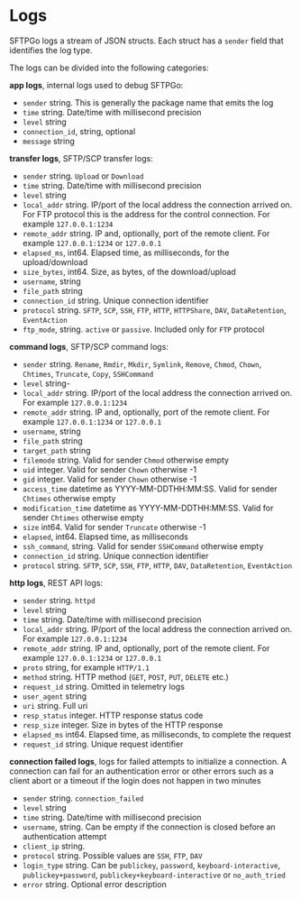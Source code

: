 # Logs

SFTPGo logs a stream of JSON structs. Each struct has a `sender` field that identifies the log type.

The logs can be divided into the following categories:

**app logs**, internal logs used to debug SFTPGo:

- `sender` string. This is generally the package name that emits the log
- `time` string. Date/time with millisecond precision
- `level` string
- `connection_id`, string, optional
- `message` string

**transfer logs**, SFTP/SCP transfer logs:

- `sender` string. `Upload` or `Download`
- `time` string. Date/time with millisecond precision
- `level` string
- `local_addr` string. IP/port of the local address the connection arrived on. For FTP protocol this is the address for the control connection. For example `127.0.0.1:1234`
- `remote_addr` string. IP and, optionally, port of the remote client. For example `127.0.0.1:1234` or `127.0.0.1`
- `elapsed_ms`, int64. Elapsed time, as milliseconds, for the upload/download
- `size_bytes`, int64. Size, as bytes, of the download/upload
- `username`, string
- `file_path` string
- `connection_id` string. Unique connection identifier
- `protocol` string. `SFTP`, `SCP`, `SSH`, `FTP`, `HTTP`, `HTTPShare`, `DAV`, `DataRetention`, `EventAction`
- `ftp_mode`, string. `active` or `passive`. Included only for `FTP` protocol

**command logs**, SFTP/SCP command logs:

- `sender` string. `Rename`, `Rmdir`, `Mkdir`, `Symlink`, `Remove`, `Chmod`, `Chown`, `Chtimes`, `Truncate`, `Copy`, `SSHCommand`
- `level` string-
- `local_addr` string. IP/port of the local address the connection arrived on. For example `127.0.0.1:1234`
- `remote_addr` string. IP and, optionally, port of the remote client. For example `127.0.0.1:1234` or `127.0.0.1`
- `username`, string
- `file_path` string
- `target_path` string
- `filemode` string. Valid for sender `Chmod` otherwise empty
- `uid` integer. Valid for sender `Chown` otherwise -1
- `gid` integer. Valid for sender `Chown` otherwise -1
- `access_time` datetime as YYYY-MM-DDTHH:MM:SS. Valid for sender `Chtimes` otherwise empty
- `modification_time` datetime as YYYY-MM-DDTHH:MM:SS. Valid for sender `Chtimes` otherwise empty
- `size` int64. Valid for sender `Truncate` otherwise -1
- `elapsed`, int64. Elapsed time, as milliseconds
- `ssh_command`, string. Valid for sender `SSHCommand` otherwise empty
- `connection_id` string. Unique connection identifier
- `protocol` string. `SFTP`, `SCP`, `SSH`, `FTP`, `HTTP`, `DAV`, `DataRetention`, `EventAction`

**http logs**, REST API logs:

- `sender` string. `httpd`
- `level` string
- `time` string. Date/time with millisecond precision
- `local_addr` string. IP/port of the local address the connection arrived on. For example `127.0.0.1:1234`
- `remote_addr` string. IP and, optionally, port of the remote client. For example `127.0.0.1:1234` or `127.0.0.1`
- `proto` string, for example `HTTP/1.1`
- `method` string. HTTP method (`GET`, `POST`, `PUT`, `DELETE` etc.)
- `request_id` string. Omitted in telemetry logs
- `user_agent` string
- `uri` string. Full uri
- `resp_status` integer. HTTP response status code
- `resp_size` integer. Size in bytes of the HTTP response
- `elapsed_ms` int64. Elapsed time, as milliseconds, to complete the request
- `request_id` string. Unique request identifier

**connection failed logs**, logs for failed attempts to initialize a connection. A connection can fail for an authentication error or other errors such as a client abort or a timeout if the login does not happen in two minutes

- `sender` string. `connection_failed`
- `level` string
- `time` string. Date/time with millisecond precision
- `username`, string. Can be empty if the connection is closed before an authentication attempt
- `client_ip` string.
- `protocol` string. Possible values are `SSH`, `FTP`, `DAV`
- `login_type` string. Can be `publickey`, `password`, `keyboard-interactive`, `publickey+password`, `publickey+keyboard-interactive` or `no_auth_tried`
- `error` string. Optional error description
